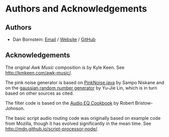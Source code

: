 Authors and Acknowledgements
============================

Authors
-------

* Dan Bornstein:
  [Email](mailto:danfuzz@milk.com) /
  [Website](http://milk.com/) /
  [GitHub](https://github.com/danfuzz)


Acknowledgements
----------------

The original _Awk Music_ composition is by Kyle Keen. See
<http://kmkeen.com/awk-music/>.

The pink noise generator is based on
[PinkNoise.java](http://sampo.kapsi.fi/PinkNoise) by Sampo Niskane
and on the [gaussian random number generator](http://blog.yjl.im/2010/09/simulating-normal-random-variable-using.html)
by Yu-Jie Lin, which is in turn based on other sources as cited.

The filter code is based on the
[Audio EQ Cookbook](http://www.musicdsp.org/files/Audio-EQ-Cookbook.txt)
by Robert Bristow-Johnson.

The basic script audio routing code was originally based on example code from
Mozilla, though it has evolved significantly in the mean time. See
<http://mdn.github.io/script-processor-node/>.
